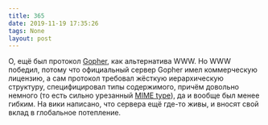 ```yaml
---
title: 365
date: 2019-11-19 17:35:26
tags: None
layout: post
---
```


О, ещё был протокол [Gopher](https://ru.wikipedia.org/wiki/Gopher), как альтернатива WWW. Но WWW победил, потому что официальный сервер Gopher имел коммерческую лицензию, а сам протокол требовал жёсткую иерархическую структуру, специфицировал типы содержимого, причём довольно немного (то есть сильно урезанный [MIME type](https://en.wikipedia.org/wiki/Media_type)), да и вообще был менее гибким. На вики написано, что сервера ещё где-то живы, и вносят свой вклад в глобальное потепление.
